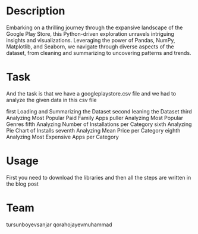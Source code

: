 # Description
Embarking on a thrilling journey through the expansive landscape of the Google Play Store, this Python-driven exploration unravels intriguing insights and visualizations. Leveraging the power of Pandas, NumPy, Matplotlib, and Seaborn, we navigate through diverse aspects of the dataset, from cleaning and summarizing to uncovering patterns and trends.

# Task
And the task is that we have a googleplaystore.csv file and we had to analyze the given data in this csv file

first Loading and Summarizing the Dataset second leaning the Dataset third Analyzing Most Popular Paid Family Apps puller Analyzing Most Popular Genres fifth Analyzing Number of Installations per Category sixth Analyzing Pie Chart of Installs seventh Analyzing Mean Price per Category eighth Analyzing Most Expensive Apps per Category


# Usage

First you need to download the libraries and then all the steps are written in the blog post

# Team 

tursunboyevsanjar qorahojayevmuhammad